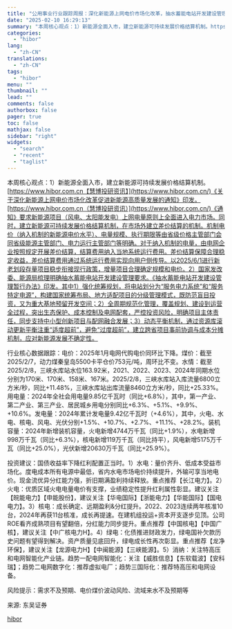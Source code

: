 ```yaml
---
title: "公用事业行业跟踪周报：深化新能源上网电价市场化改革，抽水蓄能电站开发建设管理暂行办法印发"
date: "2025-02-10 16:29:13"
summary: "本周核心观点：1）新能源全面入市，建立新能源可持续发展价格结算机制。https://www.h..."
categories:
  - "hibor"
lang:
  - "zh-CN"
translations:
  - "zh-CN"
tags:
  - "hibor"
menu: ""
thumbnail: ""
lead: ""
comments: false
authorbox: false
pager: true
toc: false
mathjax: false
sidebar: "right"
widgets:
  - "search"
  - "recent"
  - "taglist"
---
```


本周核心观点：1）新能源全面入市，建立新能源可持续发展价格结算机制。[https://www.hibor.com.cn【慧博投研资讯】](https://www.hibor.com.cn/)《关于深化新能源上网电价市场化改革促进新能源高质量发展的通知》印发。[https://www.hibor.com.cn（慧博投研资讯）](https://www.hibor.com.cn/)《通知》要求新能源项目（风电、太阳能发电）上网电量原则上全面进入电力市场。同时，建立新能源可持续发展价格结算机制，在市场外建立差价结算的机制。机制电价（纳入机制的新能源电价水平）、电量规模、执行期限等由省级价格主管部门会同省级能源主管部门、电力运行主管部门等明确。对于纳入机制的电量，由电网企业按照规定开展差价结算，结算费用纳入当地系统运行费用。差价结算保障合理稳定收益，差价结算费用通过系统运行费用实现向用户侧传导。以2025/6/1进行新老划段存量项目稳步衔接现行政策，增量项目合理确定规模和电价。2）国家发改委、能源局梳理明确抽水蓄能电站开发建设管理要求。《抽水蓄能电站开发建设管理暂行办法》印发。其中1）强化统筹规划，将电站划分为“服务电力系统”和“服务特定电源”，构建国家统筹布局、地方适配项目的分级管理模式，既防范盲目投资，又为重大基地预留开发空间；2）全周期规范化管理，覆盖规划、建设到运营全过程，突出生态保护、成本控制及电网配套，严控投资风险，明确项目主体责任，同步支持中小型创新项目与配网融合发展；3）动态平衡机制，通过资源库滚动更新平衡注重“适度超前”，避免“过度超前”，建立跨省项目事前协调与成本分摊机制，应对新能源发展不确定性。

行业核心数据跟踪：电价：2025年1月电网代购电价同环比下降。煤价：截至2025/2/7，动力煤秦皇岛5500卡平仓价753元/吨，周环比不变。水情：截至2025/2/8，三峡水库站水位163.92米，2021、2022、2023、2024年同期水位分别为170米、170米、158米、167米。2025/2/8，三峡水库站入库流量6800立方米/秒，同比+11.48%，三峡水库站出库流量8460立方米/秒，同比+25.33%。用电量：2024年全社会用电量9.85亿千瓦时（同比+6.8%），其中，第一产业、第二产业、第三产业、居民城乡用电分别同比+6.3%、+5.1%、+9.9%、+10.6%。发电量：2024年累计发电量9.42亿千瓦时（+4.6%），其中，火电、水电、核电、风电、光伏分别+1.5%、+10.7%、+2.7%、+11.1%、+28.2%。装机容量：2024年新增装机容量，火电新增4744万千瓦（同比+1.9%），水电新增998万千瓦（同比+6.3%），核电新增119万千瓦（同比持平），风电新增5175万千瓦（同比+25.0%），光伏新增20630万千瓦（同比+25.9%）。

投资建议：国债收益率下降红利配置正当时。1）水电：量价齐升、低成本受益市场化。度电成本所有电源中最低，省内水电市场电价持续提升，外输可享当地电价。现金流优异分红能力强，折旧期满盈利持续释放。重点推荐【长江电力】。2）火电：优质区域火电电量电价有支撑，业绩稳定性提升红利属性彰显。建议关注【皖能电力】【申能股份】，建议关注【华电国际】【浙能电力】【华能国际】【国电电力】。3）核电：成长确定、远期盈利&分红提升。2022、2023连续两年核准10台，2024年再获11台核准，成长再提速。在建机组投运+资本开支逐步见顶。公司ROE看齐成熟项目有望翻倍，分红能力同步提升。重点推荐【中国核电】【中国广核】，建议关注【中广核电力H】。4）绿电：化债推进财政发力，绿电国补欠款历史问题有望得到解决。资产质量见底回升，绿电成长性再次彰显。重点推荐【龙净环保】，建议关注【龙源电力H】【中闽能源】【三峡能源】。5）消纳：关注特高压和电网智能化产业链。趋势一配电网智能化：关注【威胜信息】【东软载波】【安科瑞】；趋势二电网数字化：推荐虚拟电厂；趋势三国际化：推荐特高压和电网设备。

风险提示：需求不及预期、电价煤价波动风险、流域来水不及预期等

来源: 东吴证券

[hibor](https://www.hibor.com.cn/data/09426eb973ee5fcc1094bf6f5d351438.html)
